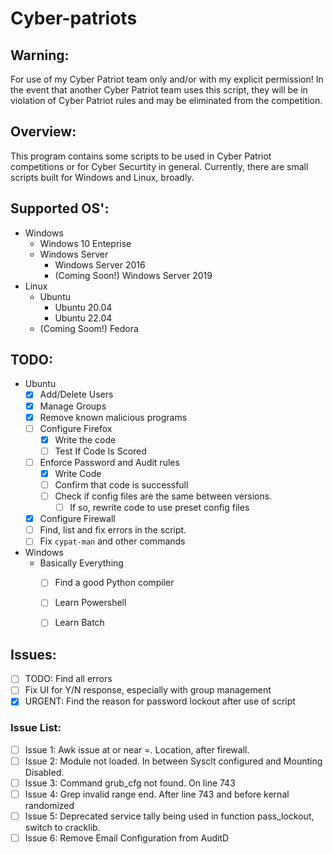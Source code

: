 
# Cyber-patriots

## Warning:

For use of my Cyber Patriot team only and/or with my explicit permission! In the event that another Cyber Patriot team uses this script, they will be in violation of Cyber Patriot rules and may be eliminated from the competition.


## Overview:

This program contains some scripts to be used in Cyber Patriot competitions or for Cyber Securtity in general. Currently, there are small scripts built for Windows and Linux, broadly.


## Supported OS':

* Windows
    * Windows 10 Enteprise
    * Windows Server
        * Windows Server 2016
        * (Coming Soon!) Windows Server 2019
* Linux
    * Ubuntu
        * Ubuntu 20.04
        * Ubuntu 22.04
    * (Coming Soom!) Fedora


## TODO:
* Ubuntu
    - [x] Add/Delete Users
    - [x] Manage Groups
    - [x] Remove known malicious programs
    - [ ] Configure Firefox
        - [x] Write the code
        - [ ] Test If Code Is Scored
    - [ ] Enforce Password and Audit rules
        - [x] Write Code
        - [ ] Confirm that code is successfull
        - [ ] Check if config files are the same between versions.
            - [ ] If so, rewrite code to use preset config files
    - [x] Configure Firewall
    - [ ] Find, list and fix errors in the script.
    - [ ] Fix `cypat-man` and other commands
* Windows
    - Basically Everything
        - [ ] Find a good Python compiler
        - [ ] Learn Powershell
        - [ ] Learn Batch


## Issues:
- [ ] TODO: Find all errors
- [ ] Fix UI for Y/N response, especially with group management
- [x] URGENT: Find the reason for password lockout after use of script
### Issue List:
- [ ] Issue 1: Awk issue at or near =. Location, after firewall.
- [ ] Issue 2: Module not loaded. In between Sysclt configured and Mounting Disabled.
- [ ] Issue 3: Command grub_cfg not found. On line 743
- [ ] Issue 4: Grep invalid range end. After line 743 and before kernal randomized
- [ ] Issue 5: Deprecated service tally being used in function pass_lockout, switch to cracklib.
- [ ] Issue 6: Remove Email Configuration from AuditD
